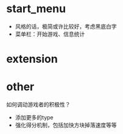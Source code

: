 # start_menu

- 风格的话，极简或许比较好，考虑黑底白字
- 菜单栏：开始游戏、信息统计

# extension

# other

如何调动游戏者的积极性？

- 添加更多的type
- 强化得分机制，包括加快方块掉落速度等等